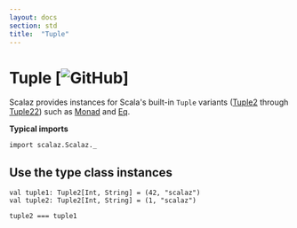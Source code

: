 ```yaml
---
layout: docs
section: std
title:  "Tuple"
---
```


# Tuple [![GitHub](../img/github.png)]

Scalaz provides instances for Scala's built-in `Tuple` variants ([Tuple2](https://www.scala-lang.org/api/current/scala/Tuple2.html) through [Tuple22](https://www.scala-lang.org/api/current/scala/Tuple22.html)) such as [Monad](../tc/Monad.html) and [Eq](../tc/Eq.html).

**Typical imports**

```tut:silent
import scalaz.Scalaz._
```

## Use the type class instances

```tut
val tuple1: Tuple2[Int, String] = (42, "scalaz")
val tuple2: Tuple2[Int, String] = (1, "scalaz")

tuple2 === tuple1
```
